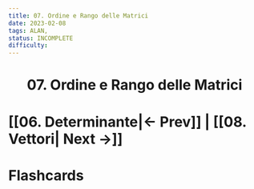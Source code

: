 ```yaml
---
title: 07. Ordine e Rango delle Matrici
date: 2023-02-08
tags: ALAN,
status: INCOMPLETE
difficulty:
---
```


<h1  style="text-align: center;">  07. Ordine e Rango delle Matrici </h1> 



# [[06. Determinante|← Prev]] | [[08. Vettori| Next →]]






# Flashcards




